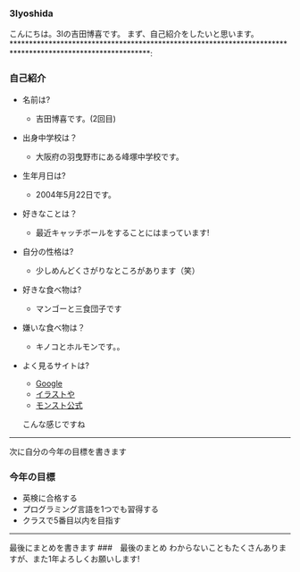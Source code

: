 ### 3Iyoshida
こんにちは。3Iの吉田博喜です。
まず、自己紹介をしたいと思います。
***********************************************************************************************************:
### 自己紹介
+ 名前は?
  + 吉田博喜です。(2回目)
+ 出身中学校は？
  + 大阪府の羽曳野市にある峰塚中学校です。
+ 生年月日は?
  + 2004年5月22日です。
+ 好きなことは？
  + 最近キャッチボールをすることにはまっています!
+ 自分の性格は?
  + 少しめんどくさがりなところがあります（笑）
+ 好きな食べ物は?
  + マンゴーと三食団子です
+ 嫌いな食べ物は？
  + キノコとホルモンです。。
+ よく見るサイトは?
  + [Google](https://www.google.co.jp/)
  + [イラストや](https://www.irasutoya.com/)
  + [モンスト公式](https://www.monster-strike.com/)  
  
  
  こんな感じですね
********************************************************************************************************************
次に自分の今年の目標を書きます
### 今年の目標
 + 英検に合格する
 + プログラミング言語を1つでも習得する
 + クラスで5番目以内を目指す
 ********************************************************************************************************************
 最後にまとめを書きます
 ###　最後のまとめ
 わからないこともたくさんありますが、また1年よろしくお願いします!



